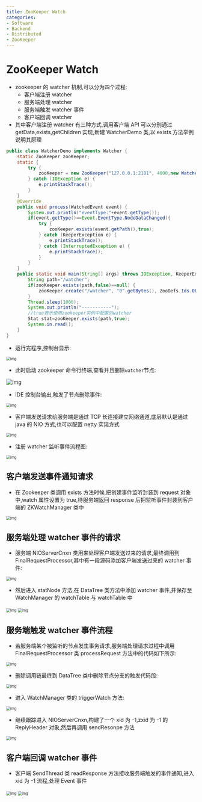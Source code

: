 ```yaml
---
title: ZooKeeper Watch
categories:
- Software
- Backend
- Distributed
- ZooKeeper
---
```

# ZooKeeper Watch

- zookeeper 的 watcher 机制,可以分为四个过程:
    - 客户端注册 watcher
    - 服务端处理 watcher
    - 服务端触发 watcher 事件
    - 客户端回调 watcher
- 其中客户端注册 watcher 有三种方式,调用客户端 API 可以分别通过 getData,exists,getChildren 实现,新建 WatcherDemo 类,以 exists 方法举例说明其原理

```java
public class WatcherDemo implements Watcher {
    static ZooKeeper zooKeeper;
    static {
        try {
            zooKeeper = new ZooKeeper("127.0.0.1:2181", 4000,new WatcherDemo());
        } catch (IOException e) {
            e.printStackTrace();
        }
    }
    @Override
    public void process(WatchedEvent event) {
        System.out.println("eventType:"+event.getType());
        if(event.getType()==Event.EventType.NodeDataChanged){
            try {
                zooKeeper.exists(event.getPath(),true);
            } catch (KeeperException e) {
                e.printStackTrace();
            } catch (InterruptedException e) {
                e.printStackTrace();
            }
        }
    }
    public static void main(String[] args) throws IOException, KeeperException, InterruptedException {
        String path="/watcher";
        if(zooKeeper.exists(path,false)==null) {
            zooKeeper.create("/watcher", "0".getBytes(), ZooDefs.Ids.OPEN_ACL_UNSAFE, CreateMode.PERSISTENT);
        }
        Thread.sleep(1000);
        System.out.println("-----------");
        //true表示使用zookeeper实例中配置的watcher
        Stat stat=zooKeeper.exists(path,true);
        System.in.read();
    }
}
```

- 运行完程序,控制台显示:

<img src="https://raw.githubusercontent.com/LuShan123888/Files/main/Pictures/20210615092811.png" alt="img" style="zoom: 67%;" />

- 此时启动 zookeeper 命令行终端,查看并且删除`watcher`节点:

![img](https://raw.githubusercontent.com/LuShan123888/Files/main/Pictures/20210615092813.png)

- IDE 控制台输出,触发了节点删除事件:

<img src="https://raw.githubusercontent.com/LuShan123888/Files/main/Pictures/20210615092820.png" alt="img" style="zoom:67%;" />

- 客户端发送请求给服务端是通过 TCP 长连接建立网络通道,底层默认是通过 java 的 NIO 方式,也可以配置 netty 实现方式

<img src="https://raw.githubusercontent.com/LuShan123888/Files/main/Pictures/20210615092855.png" alt="img" style="zoom:67%;" />

- 注册 watcher 监听事件流程图:

<img src="https://raw.githubusercontent.com/LuShan123888/Files/main/Pictures/20210615092902.png" alt="img" style="zoom:67%;" />

## 客户端发送事件通知请求

- 在 Zookeeper 类调用 exists 方法时候,把创建事件监听封装到 request 对象中,watch 属性设置为 true,待服务端返回 response 后把监听事件封装到客户端的 ZKWatchManager 类中

<img src="https://raw.githubusercontent.com/LuShan123888/Files/main/Pictures/20210615093143.png" alt="img" style="zoom:67%;" />

## 服务端处理 watcher 事件的请求

- 服务端 NIOServerCnxn 类用来处理客户端发送过来的请求,最终调用到 FinalRequestProcessor,其中有一段源码添加客户端发送过来的 watcher 事件:

<img src="https://raw.githubusercontent.com/LuShan123888/Files/main/Pictures/20210615093226.png" alt="img" style="zoom:67%;" />

- 然后进入 statNode 方法,在 DataTree 类方法中添加 watcher 事件,并保存至 WatchManager 的 watchTable 与 watchTable 中

<img src="https://raw.githubusercontent.com/LuShan123888/Files/main/Pictures/20210615093240.png" alt="img" style="zoom:67%;" />

<img src="https://raw.githubusercontent.com/LuShan123888/Files/main/Pictures/20210615093244.png" alt="img" style="zoom:67%;" />

## 服务端触发 watcher 事件流程

- 若服务端某个被监听的节点发生事务请求,服务端处理请求过程中调用 FinalRequestProcessor 类 processRequest 方法中的代码如下所示:

<img src="https://raw.githubusercontent.com/LuShan123888/Files/main/Pictures/20210615093348.png" alt="img" style="zoom:67%;" />

- 删除调用链最终到 DataTree 类中删除节点分支的触发代码段:

<img src="https://raw.githubusercontent.com/LuShan123888/Files/main/Pictures/20210615093403.png" alt="img" style="zoom:67%;" />

- 进入 WatchManager 类的 triggerWatch 方法:

<img src="https://raw.githubusercontent.com/LuShan123888/Files/main/Pictures/20210615093411.png" alt="img" style="zoom:67%;" />

- 继续跟踪进入 NIOServerCnxn,构建了一个 xid 为 -1,zxid 为 -1 的 ReplyHeader 对象,然后再调用 sendResonpe 方法

<img src="https://raw.githubusercontent.com/LuShan123888/Files/main/Pictures/20210615093425.png" alt="img" style="zoom:67%;" />

## 客户端回调 watcher 事件

- 客户端 SendThread 类 readResponse 方法接收服务端触发的事件通知,进入 xid 为 -1 流程,处理 Event 事件

<img src="https://raw.githubusercontent.com/LuShan123888/Files/main/Pictures/20210615093500.png" alt="img" style="zoom:67%;" />

<img src="https://raw.githubusercontent.com/LuShan123888/Files/main/Pictures/20210615093502.png" alt="img" style="zoom:67%;" />